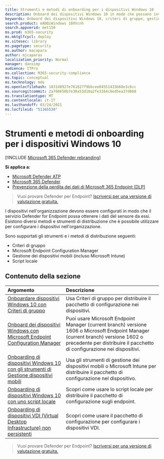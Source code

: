 ```yaml
---
title: Strumenti e metodi di onboarding per i dispositivi Windows 10
description: Onboard dei dispositivi Windows 10 in modo che possano inviare i dati del sensore al sensore Microsoft Defender ATP
keywords: Onboard dei dispositivi Windows 10, criteri di gruppo, gestione della configurazione degli endpoint, gestione dei dispositivi mobili, script locale, criteri di gruppo, sccm, mdm, intune
search.product: eADQiWindows 10XVcnh
search.appverid: met150
ms.prod: m365-security
ms.mktglfcycl: deploy
ms.sitesec: library
ms.pagetype: security
ms.author: macapara
author: mjcaparas
localization_priority: Normal
manager: dansimp
audience: ITPro
ms.collection: M365-security-compliance
ms.topic: conceptual
ms.technology: mde
ms.openlocfilehash: 1831d8927e761827f9bbcee84551433b68e3c6cc
ms.sourcegitcommit: 2a708650b7e30a53d10a2fe3164c6ed5ea37d868
ms.translationtype: MT
ms.contentlocale: it-IT
ms.lasthandoff: 03/24/2021
ms.locfileid: "51165538"
---
```

# <a name="onboarding-tools-and-methods-for-windows-10-devices"></a>Strumenti e metodi di onboarding per i dispositivi Windows 10

[!INCLUDE [Microsoft 365 Defender rebranding](../../includes/microsoft-defender.md)]

**Si applica a:**
- [Microsoft Defender ATP](https://go.microsoft.com/fwlink/p/?linkid=2154037)
- [Microsoft 365 Defender](https://go.microsoft.com/fwlink/?linkid=2118804)
- [Prevenzione della perdita dei dati di Microsoft 365 Endpoint (DLP)](/microsoft-365/compliance/endpoint-dlp-learn-about)

>Vuoi provare Defender per Endpoint? [Iscriversi per una versione di valutazione gratuita.](https://www.microsoft.com/microsoft-365/windows/microsoft-defender-atp?ocid=docs-wdatp-assignaccess-abovefoldlink)

I dispositivi nell'organizzazione devono essere configurati in modo che il servizio Defender for Endpoint possa ottenere i dati del sensore da essi. Esistono diversi metodi e strumenti di distribuzione che è possibile utilizzare per configurare i dispositivi nell'organizzazione.

Sono supportati gli strumenti e i metodi di distribuzione seguenti:

- Criteri di gruppo
- Microsoft Endpoint Configuration Manager
- Gestione dei dispositivi mobili (incluso Microsoft Intune)
- Script locale

## <a name="in-this-section"></a>Contenuto della sezione
Argomento | Descrizione
:---|:---
[Onboardare dispositivi Windows 10 con Criteri di gruppo](configure-endpoints-gp.md) | Usa Criteri di gruppo per distribuire il pacchetto di configurazione nei dispositivi.
[Onboard dei dispositivi Windows con Microsoft Endpoint Configuration Manager](configure-endpoints-sccm.md) | Puoi usare Microsoft Endpoint Manager (current branch) versione 1606 o Microsoft Endpoint Manager (current branch) versione 1602 o precedente per distribuire il pacchetto di configurazione nei dispositivi.
[Onboarding di dispositivi Windows 10 con gli strumenti di Gestione dispositivi mobili](configure-endpoints-mdm.md) | Usa gli strumenti di gestione dei dispositivi mobili o Microsoft Intune per distribuire il pacchetto di configurazione nel dispositivo.
[Onboarding di dispositivi Windows 10 con uno script locale](configure-endpoints-script.md) | Scopri come usare lo script locale per distribuire il pacchetto di configurazione sugli endpoint.
[Onboarding di dispositivi VDI (Virtual Desktop Infrastructure) non persistenti](configure-endpoints-vdi.md) | Scopri come usare il pacchetto di configurazione per configurare i dispositivi VDI.


>Vuoi provare Defender per Endpoint? [Iscriversi per una versione di valutazione gratuita.](https://www.microsoft.com/microsoft-365/windows/microsoft-defender-atp?ocid=docs-wdatp-configureendpoints-belowfoldlink)
